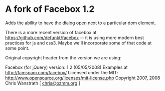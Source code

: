 A fork of Facebox 1.2
=====================

Adds the ability to have the dialog open next to a particular dom element.

There is a more recent version of facebox at https://github.com/defunkt/facebox -- it is using more modern best practices for js and css3.  Maybe we'll incorporate some of that code at some point.

Original copyright header from the version we are using:
 
Facebox (for jQuery)
version: 1.2 (05/05/2008)
Examples at http://famspam.com/facebox/
Licensed under the MIT:
http://www.opensource.org/licenses/mit-license.php
Copyright 2007, 2008 Chris Wanstrath [ chris@ozmm.org ]

